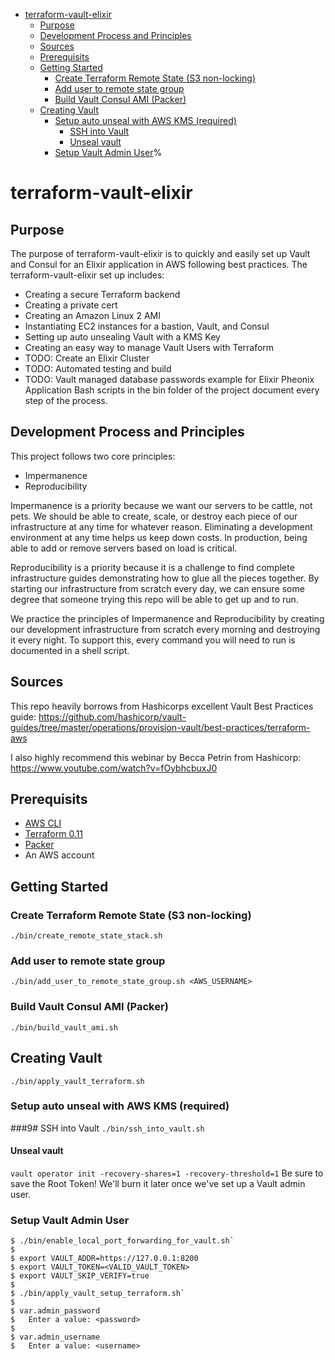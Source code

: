 - [terraform-vault-elixir](#terraform-vault-elixir)
  * [Purpose](#purpose)
  * [Development Process and Principles](#development-process-and-principles)
  * [Sources](#sources)
  * [Prerequisits](#prerequisits)
  * [Getting Started](#getting-started)
    + [Create Terraform Remote State (S3 non-locking)](#create-terraform-remote-state-s3-non-locking)
    + [Add user to remote state group](#add-user-to-remote-state-group)
    + [Build Vault Consul AMI (Packer)](#build-vault-consul-ami-packer)
  * [Creating Vault](#creating-vault)
    + [Setup auto unseal with AWS KMS (required)](#setup-auto-unseal-with-aws-kms-required)
      - [SSH into Vault](#ssh-into-vault)
      - [Unseal vault](#unseal-vault)
    + [Setup Vault Admin User](#setup-vault-admin-user)%
# terraform-vault-elixir
## Purpose
The purpose of terraform-vault-elixir is to quickly and easily set up Vault and Consul for an Elixir application in AWS following best practices.  The terraform-vault-elixir set up includes:
* Creating a secure Terraform backend
* Creating a private cert
* Creating an Amazon Linux 2 AMI
* Instantiating EC2 instances for a bastion, Vault, and Consul
* Setting up auto unsealing Vault with a KMS Key
* Creating an easy way to manage Vault Users with Terraform
* TODO: Create an Elixir Cluster
* TODO: Automated testing and build
* TODO: Vault managed database passwords example for Elixir Pheonix Application
Bash scripts in the bin folder of the project document every step of the process.
## Development Process and Principles
This project follows two core principles:
* Impermanence
* Reproducibility

Impermanence is a priority because we want our servers to be cattle, not pets. We should be able to create, scale, or destroy each piece of our infrastructure at any time for whatever reason.  Eliminating a development environment at any time helps us keep down costs. In production, being able to add or remove servers based on load is critical.

Reproducibility is a priority because it is a challenge to find complete infrastructure guides demonstrating how to glue all the pieces together.  By starting our infrastructure from scratch every day, we can ensure some degree that someone trying this repo will be able to get up and to run.

We practice the principles of Impermanence and Reproducibility by creating our development infrastructure from scratch every morning and destroying it every night.  To support this, every command you will need to run is documented in a shell script.
## Sources

This repo heavily borrows from Hashicorps excellent Vault Best Practices guide: https://github.com/hashicorp/vault-guides/tree/master/operations/provision-vault/best-practices/terraform-aws

I also highly recommend this webinar by Becca Petrin from Hashicorp: https://www.youtube.com/watch?v=fOybhcbuxJ0 

## Prerequisits 
  * [AWS CLI](https://formulae.brew.sh/formula/awscli)
  * [Terraform 0.11](https://formulae.brew.sh/formula/terraform@0.11)
  * [Packer](https://formulae.brew.sh/formula/packer)
  * An AWS account
  
## Getting Started
### Create Terraform Remote State (S3 non-locking)
`./bin/create_remote_state_stack.sh`
### Add user to remote state group
`./bin/add_user_to_remote_state_group.sh <AWS_USERNAME>`
### Build Vault Consul AMI (Packer)
`./bin/build_vault_ami.sh`
## Creating Vault
`./bin/apply_vault_terraform.sh` 
### Setup auto unseal with AWS KMS (required)
###9# SSH into Vault
`./bin/ssh_into_vault.sh`
#### Unseal vault
`vault operator init -recovery-shares=1 -recovery-threshold=1`
Be sure to save the Root Token! We'll burn it later once we've set up a Vault admin user.

### Setup Vault Admin User
```
$ ./bin/enable_local_port_forwarding_for_vault.sh`
$ 
$ export VAULT_ADDR=https://127.0.0.1:8200
$ export VAULT_TOKEN=<VALID_VAULT_TOKEN>
$ export VAULT_SKIP_VERIFY=true 
$
$ ./bin/apply_vault_setup_terraform.sh`
$ 
$ var.admin_password
$   Enter a value: <password>
$
$ var.admin_username
$   Enter a value: <username>
```
